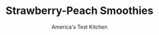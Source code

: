 ---
layout: ../../layouts/MarkdownPostLayout.astro
title: Strawberry-Peach Smoothies
author: America's Test Kitchen
pubDate: 2023-03-15
description: "You’d think making a perfect smoothie would be easy—and it is, as long as you start with the right ingredients."
image_url: https://res.cloudinary.com/hksqkdlah/image/upload/ar_1:1,c_fill,dpr_2.0,f_auto,fl_lossy.progressive.strip_profile,g_faces:auto,q_auto:low,w_344/28959_sfs-5-easy-smoothies-11
tags: ["Main Courses","Fruit","Quick","Breakfast & Brunch"]
calories: 520
protein: 6
carbohydrates: 53
fats: 
fiber: 4
ingredients: ["1 , ripe banana, peeled and halved lengthwise","2 tablespoons, honey","1/8 teaspoon, salt","1 cup, frozen strawberries","1 cup, frozen peaches","1 cup, plain whole-milk yogurt","1/4 cup, orange juice"]
serves: 2
time: "10 minutes"
instructions: ["Process banana, honey, and salt in blender until smooth, about 10 seconds. Add strawberries, peaches, yogurt, and orange juice and blend until smooth, scraping down sides of blender as necessary, about 1 minute. Serve."]
nutrition: ["726 mg Potassium","160 mg Phosphorus","172 mg Calcium","1 mg Iron","49 mg Magnesium","204 mg Sodium","1 mg Zinc","4 g Fat","1 mg Niacin (B3)","1 g Monounsaturated","57 mg Vitamin C","15 mg Cholesterol","2 g Saturated","4 g Fiber","45 µg Folate (food)","42 g Sugars","4 µg Vitamin K","317 g Water","53 g Carbs","45 µg Folate equivalent (total)","6 g Protein","51 µg Vitamin A","260 kcal Energy","17 g Sugars, added","520 calories"]
notes: "You can substitute low-fat for whole-milk yogurt here, but your smoothies will be much less creamy."
---